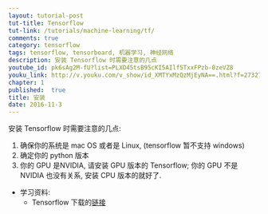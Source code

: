 ```yaml
---
layout: tutorial-post
tut-title: Tensorflow
tut-link: /tutorials/machine-learning/tf/
comments: true
category: tensorflow
tags: tensorflow, tensorboard, 机器学习, 神经网络
description: 安装 Tensorflow 时需要注意的几点
youtube_id: pk6sAg2M-fU?list=PLXO45tsB95cKI5AIlf5TxxFPzb-0zeVZ8
youku_link: http://v.youku.com/v_show/id_XMTYxMzQzMjEyNA==.html?f=27327189&o=1
chapter: 1
published:  true
title: 安装
date: 2016-11-3
---
```


安装 Tensorflow 时需要注意的几点:
1. 确保你的系统是 mac OS 或者是 Linux, (tensorflow 暂不支持 windows)
2. 确定你的 python 版本
3. 你的 GPU 是NVIDIA, 请安装 GPU 版本的 Tensorflow; 你的 GPU 不是 NVIDIA 也没有关系, 安装 CPU 版本的就好了.

* 学习资料:
  * Tensorflow 下载的[链接](https://www.tensorflow.org/versions/r0.9/get_started/os_setup.html)
